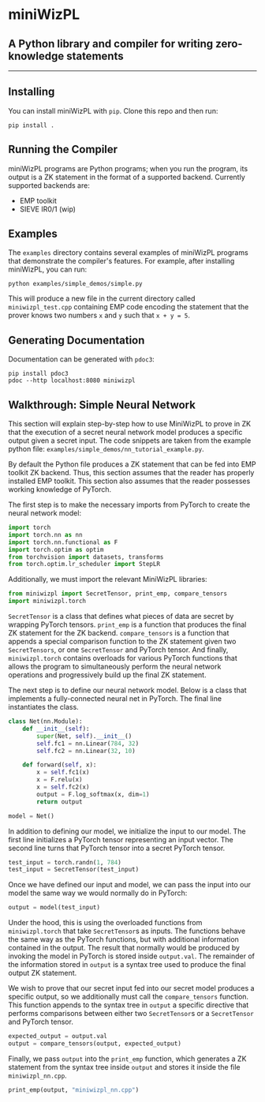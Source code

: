 # miniWizPL
## A Python library and compiler for writing zero-knowledge statements

----

## Installing

You can install miniWizPL with `pip`. Clone this repo and then run:

```
pip install .
```

## Running the Compiler

miniWizPL programs are Python programs; when you run the program, its
output is a ZK statement in the format of a supported backend.
Currently supported backends are:

- EMP toolkit
- SIEVE IR0/1 (wip)

## Examples

The `examples` directory contains several examples of miniWizPL
programs that demonstrate the compiler's features. For example, after
installing miniWizPL, you can run:

```
python examples/simple_demos/simple.py
```

This will produce a new file in the current directory called
`miniwizpl_test.cpp` containing EMP code encoding the statement that
the prover knows two numbers `x` and `y` such that `x + y = 5`.

## Generating Documentation

Documentation can be generated with `pdoc3`:

```
pip install pdoc3
pdoc --http localhost:8080 miniwizpl
```

## Walkthrough: Simple Neural Network
This section will explain step-by-step how to use MiniWizPL to prove
in ZK that the execution of a secret neural network model produces
a specific output given a secret input. The code snippets are taken
from the example python file: 
`examples/simple_demos/nn_tutorial_example.py`.


By default the Python file produces a ZK statement that can be
fed into EMP toolkit ZK backend. Thus, this section assumes that the
reader has properly installed EMP toolkit. This section also assumes
that the reader possesses working knowledge of PyTorch.


The first step is to make the necessary imports from PyTorch to create
the neural network model:

```python
import torch
import torch.nn as nn
import torch.nn.functional as F
import torch.optim as optim
from torchvision import datasets, transforms
from torch.optim.lr_scheduler import StepLR
```

Additionally, we must import the relevant MiniWizPL libraries:

```python
from miniwizpl import SecretTensor, print_emp, compare_tensors
import miniwizpl.torch
```

`SecretTensor` is a class that defines what pieces of data are secret
by wrapping PyTorch tensors. `print_emp` is a function that produces
the final ZK statement for the ZK backend. `compare_tensors`
is a function that appends a special comparison function to the ZK
statement given two `SecretTensors`, or one `SecretTensor` and PyTorch
tensor. And finally, `miniwizpl.torch` contains overloads for various
PyTorch functions that allows the program to simultaneously perform
the neural network operations and progressively build up the final ZK
statement.


The next step is to define our neural network model. Below is a
class that implements a fully-connected neural net in PyTorch. The
final line instantiates the class.

```python
class Net(nn.Module):
    def __init__(self):
        super(Net, self).__init__()
        self.fc1 = nn.Linear(784, 32)
        self.fc2 = nn.Linear(32, 10)

    def forward(self, x):
        x = self.fc1(x)
        x = F.relu(x)
        x = self.fc2(x)
        output = F.log_softmax(x, dim=1)
        return output

model = Net()
```
In addition to defining our model, we initialize the input to
our model. The first line initializes a PyTorch tensor representing
an input vector. The second line turns that PyTorch tensor into
a secret PyTorch tensor.

```python
test_input = torch.randn(1, 784)
test_input = SecretTensor(test_input)
```

Once we have defined our input and model, we can pass the input into
our model the same way we would normally do in PyTorch:

```python
output = model(test_input)
```

Under the hood, this is using the overloaded functions from 
`miniwizpl.torch` that take `SecretTensor`s as inputs. The functions
behave the same way as the PyTorch functions, but with additional
information contained in the output. The result that normally would be
produced by invoking the model in PyTorch is stored inside
`output.val`. The remainder of the information stored in `output` is a
syntax tree used to produce the final output ZK statement.

We wish to prove that our secret input fed into our secret model
produces a specific output, so we additionally must call the
`compare_tensors` function. This function appends to the syntax tree
in `output` a specific directive that performs comparisons between
either two `SecretTensor`s or a `SecretTensor` and PyTorch tensor.

```python
expected_output = output.val
output = compare_tensors(output, expected_output)
```

Finally, we pass `output` into the `print_emp` function, which
generates a ZK statement from the syntax tree inside `output` and
stores it inside the file `miniwizpl_nn.cpp`.

```python
print_emp(output, "miniwizpl_nn.cpp")
```
